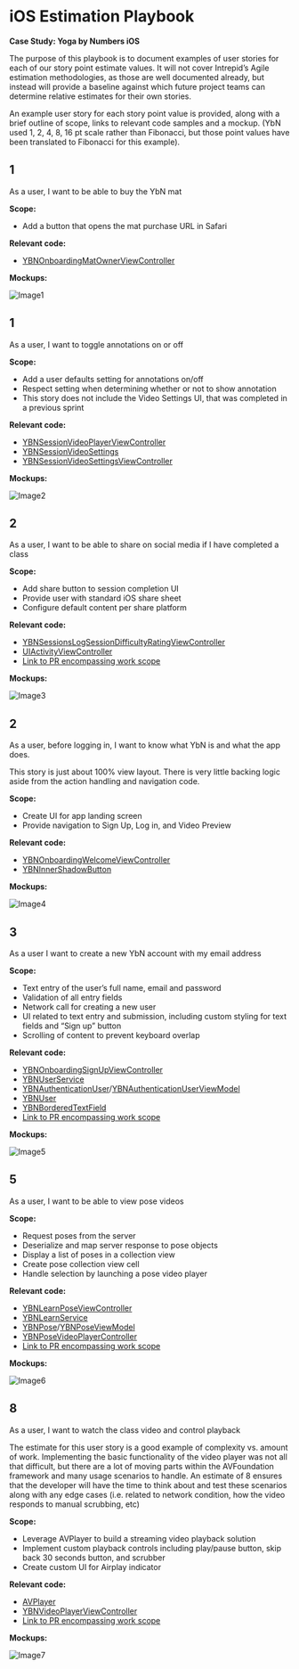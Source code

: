 # iOS Estimation Playbook

**Case Study: Yoga by Numbers iOS**

The purpose of this playbook is to document examples of user stories for each of our story point estimate values. It will not cover Intrepid’s Agile estimation methodologies, as those are well documented already, but instead will provide a baseline against which future project teams can determine relative estimates for their own stories.

An example user story for each story point value is provided, along with a brief outline of scope, links to relevant code samples and a mockup. (YbN used 1, 2, 4, 8, 16 pt scale rather than Fibonacci, but those point values have been translated to Fibonacci for this example).


## 1

As a user, I want to be able to buy the YbN mat

**Scope:**

- Add a button that opens the mat purchase URL in Safari

**Relevant code:**

- [YBNOnboardingMatOwnerViewController](https://github.com/IntrepidPursuits/yoga-by-numbers-ios/blob/develop/YogaByNumbers/ViewControllers/Onboarding/YBNOnboardingMatOwnerViewController.m#L89)

**Mockups:**

![Image1](./Estimation_Playbook_Images/image1.png)

## 1

As a user, I want to toggle annotations on or off

**Scope:**

- Add a user defaults setting for annotations on/off
- Respect setting when determining whether or not to show annotation
- This story does not include the Video Settings UI, that was completed in a previous sprint

**Relevant code:**
- [YBNSessionVideoPlayerViewController](https://github.com/IntrepidPursuits/yoga-by-numbers-ios/blob/develop/YogaByNumbers/ViewControllers/Sessions/YBNSessionVideoPlayerViewController.m)
- [YBNSessionVideoSettings](https://github.com/IntrepidPursuits/yoga-by-numbers-ios/blob/develop/YogaByNumbers/Models/Settings/YBNSessionVideoSettings.m)
- [YBNSessionVideoSettingsViewController](https://github.com/IntrepidPursuits/yoga-by-numbers-ios/blob/develop/YogaByNumbers/ViewControllers/Sessions/YBNSessionVideoSettingsViewController.m)

**Mockups:**

![Image2](./Estimation_Playbook_Images/image2.png)

## 2

As a user, I want to be able to share on social media if I have completed a class

**Scope:**

- Add share button to session completion UI
- Provide user with standard iOS share sheet
- Configure default content per share platform

**Relevant code:**

- [YBNSessionsLogSessionDifficultyRatingViewController](https://github.com/IntrepidPursuits/yoga-by-numbers-ios/blob/develop/YogaByNumbers/ViewControllers/Sessions/YBNSessionsLogSessionDifficultyRatingViewController.m)
- [UIActivityViewController](https://developer.apple.com/library/ios/documentation/UIKit/Reference/UIActivityViewController_Class/)
- [Link to PR encompassing work scope](https://github.com/IntrepidPursuits/yoga-by-numbers-ios/pull/32/files)

**Mockups:**

![Image3](./Estimation_Playbook_Images/image3.png)

## 2

As a user, before logging in, I want to know what YbN is and what the app does.

This story is just about 100% view layout. There is very little backing logic aside from the action handling and navigation code.

**Scope:**

- Create UI for app landing screen
- Provide navigation to Sign Up, Log in, and Video Preview

**Relevant code:**

- [YBNOnboardingWelcomeViewController](https://github.com/IntrepidPursuits/yoga-by-numbers-ios/blob/develop/YogaByNumbers/ViewControllers/Onboarding/YBNOnboardingWelcomeViewController.m)
- [YBNInnerShadowButton](https://github.com/IntrepidPursuits/yoga-by-numbers-ios/blob/develop/YogaByNumbers/Views/YBNInnerShadowButton/YBNInnerShadowButton.m)


**Mockups:**

![Image4](./Estimation_Playbook_Images/image4.png)

## 3

As a user I want to create a new YbN account with my email address

**Scope:**

- Text entry of the user’s full name, email and password
- Validation of all entry fields
- Network call for creating a new user
- UI related to text entry and submission, including custom styling for text fields and “Sign up” button
- Scrolling of content to prevent keyboard overlap

**Relevant code:**

- [YBNOnboardingSignUpViewController](https://github.com/IntrepidPursuits/yoga-by-numbers-ios/blob/develop/YogaByNumbers/ViewControllers/Onboarding/YBNOnboardingSignUpViewController.m)
- [YBNUserService](https://github.com/IntrepidPursuits/yoga-by-numbers-ios/blob/develop/YogaByNumbers/Networking/Services/YBNUserService.m)
- [YBNAuthenticationUser](https://github.com/IntrepidPursuits/yoga-by-numbers-ios/blob/develop/YogaByNumbers/Models/Authentication/YBNAuthenticationUser.m)/[YBNAuthenticationUserViewModel](https://github.com/IntrepidPursuits/yoga-by-numbers-ios/blob/develop/YogaByNumbers/ViewModels/Authentication/YBNAuthenticationUserViewModel.m)
- [YBNUser](https://github.com/IntrepidPursuits/yoga-by-numbers-ios/blob/develop/YogaByNumbers/Models/UserGenerated/YBNUser.m)
- [YBNBorderedTextField](https://github.com/IntrepidPursuits/yoga-by-numbers-ios/blob/develop/YogaByNumbers/Views/YBNBorderedTextField/YBNBorderedTextField.m)
- [Link to PR encompassing work scope](https://github.com/IntrepidPursuits/yoga-by-numbers-ios/pull/14)

**Mockups:**

![Image5](./Estimation_Playbook_Images/image5.png)

## 5

As a user, I want to be able to view pose videos

**Scope:**

- Request poses from the server
- Deserialize and map server response to pose objects
- Display a list of poses in a collection view
- Create pose collection view cell
- Handle selection by launching a pose video player

**Relevant code:**

- [YBNLearnPoseViewController](https://github.com/IntrepidPursuits/yoga-by-numbers-ios/blob/develop/YogaByNumbers/ViewControllers/Learn/YBNLearnPoseViewController.m)
- [YBNLearnService](https://github.com/IntrepidPursuits/yoga-by-numbers-ios/blob/develop/YogaByNumbers/Networking/Services/YBNLearnService.m)
- [YBNPose](https://github.com/IntrepidPursuits/yoga-by-numbers-ios/blob/develop/YogaByNumbers/Models/UserGenerated/YBNPose.m)/[YBNPoseViewModel](https://github.com/IntrepidPursuits/yoga-by-numbers-ios/blob/develop/YogaByNumbers/ViewModels/Learn/YBNPoseViewModel.m)
- [YBNPoseVideoPlayerController](https://github.com/IntrepidPursuits/yoga-by-numbers-ios/blob/develop/YogaByNumbers/ViewControllers/Video/YBNPoseVideoPlayerViewController.m)
- [Link to PR encompassing work scope](https://github.com/IntrepidPursuits/yoga-by-numbers-ios/pull/59)

**Mockups:**

![Image6](./Estimation_Playbook_Images/image6.png)

## 8

As a user, I want to watch the class video and control playback

The estimate for this user story is a good example of complexity vs. amount of work. Implementing the basic functionality of the video player was not all that difficult, but there are a lot of moving parts within the AVFoundation framework and many usage scenarios to handle. An estimate of 8 ensures that the developer will have the time to think about and test these scenarios along with any edge cases (i.e. related to network condition, how the video responds to manual scrubbing, etc)

**Scope:**

- Leverage AVPlayer to build a streaming video playback solution
- Implement custom playback controls including play/pause button, skip back 30 seconds button, and scrubber
- Create custom UI for Airplay indicator

**Relevant code:**

- [AVPlayer](https://developer.apple.com/library/mac/documentation/AVFoundation/Reference/AVPlayer_Class/)
- [YBNVideoPlayerViewController](https://github.com/IntrepidPursuits/yoga-by-numbers-ios/blob/develop/YogaByNumbers/ViewControllers/Video/YBNVideoPlayerViewController.m)
- [Link to PR encompassing work scope](https://github.com/IntrepidPursuits/yoga-by-numbers-ios/pull/4)

**Mockups:**

![Image7](./Estimation_Playbook_Images/image7.png)
